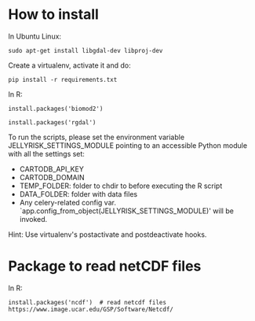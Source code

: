 How to install
==============

In Ubuntu Linux:
	
	sudo apt-get install libgdal-dev libproj-dev


Create a virtualenv, activate it and do:

	pip install -r requirements.txt

In R:

	install.packages('biomod2')

	install.packages('rgdal')

To run the scripts, please set the environment variable JELLYRISK_SETTINGS_MODULE pointing to an accessible Python module with all the settings set:
 * CARTODB_API_KEY
 * CARTODB_DOMAIN
 * TEMP_FOLDER: folder to chdir to before executing the R script
 * DATA_FOLDER: folder with data files
 * Any celery-related config var. `app.config_from_object(JELLYRISK_SETTINGS_MODULE)' will be invoked.

Hint: Use virtualenv's postactivate and postdeactivate hooks.


Package to read netCDF files
============================
In R:

	install.packages('ncdf')  # read netcdf files https://www.image.ucar.edu/GSP/Software/Netcdf/
